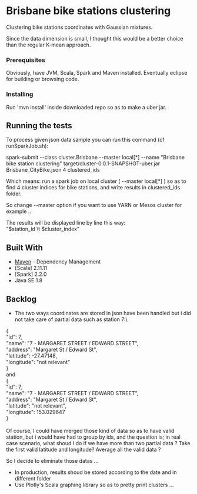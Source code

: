 # Brisbane bike stations clustering
Clustering bike stations coordinates  with Gaussian mixtures.

Since the data dimension is small, I thought this would be a better choice than the regular K-mean approach.

### Prerequisites

Obviously, have JVM, Scala, Spark and Maven installed.
Eventually eclipse for building or browsing code.

### Installing

Run 'mvn install' inside downloaded repo so as to make a uber jar.

## Running the tests
To process given json data sample
you can run this command (cf runSparkJob.sh):

spark-submit --class cluster.Brisbane --master local[*] --name "Brisbane bike station clustering" target/cluster-0.0.1-SNAPSHOT-uber.jar Brisbane_CityBike.json 4 clustered_ids 

Which means:
run a spark job on local cluster ( --master local[*] ) so as to find 4 cluster indices for bike stations, and write results in clustered_ids folder.

So change --master option if you want to use YARN or Mesos cluster for example ..

The results will be displayed line by line this way:\
"$station_id \t $cluster_index"



## Built With

* [Maven](https://maven.apache.org/) - Dependency Management
* [Scala] 2.11.11
* [Spark] 2.2.0
* Java SE 1.8


## Backlog

* The two ways coordinates are stored in json have been handled but i did not take care of partial
data such as station 7:\

{\
    "id": 7,\
    "name": "7 - MARGARET STREET / EDWARD STREET",\
    "address": "Margaret St / Edward St",\
    "latitude": -27.47148,\
    "longitude": "not relevant"\
  }\
 and \
 {\
    "id": 7,\
    "name": "7 - MARGARET STREET / EDWARD STREET",\
    "address": "Margaret St / Edward St",\
    "latitude": "not relevant",\
    "longitude": 153.029647\
  }\
 \
Of course, I could have merged those kind of data so as to have valid station, but i would have had to group by ids,
and the question is; in real case scenario, what shoud I do if we have more than two partial data ?
Take the first valid latitude and longitude? Average all the valid data ?
 
 So I decide to eliminate those datas ...
 
* In production, results shoud be stored according to the date and in different folder 
* Use Plotly's Scala graphing library so as to pretty print clusters ...
